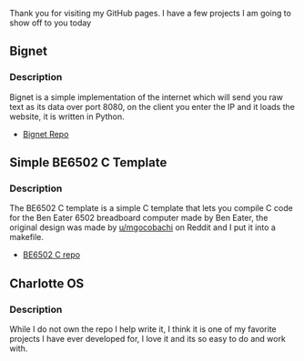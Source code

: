 Thank you for visiting my GitHub pages. I have a few projects I am going to show off to you today

## Bignet
### Description
Bignet is a simple implementation of the internet which will send you raw text as its data over port 8080, on the client you enter the IP and it loads the website, it is written in Python.
- [Bignet Repo](https://github.com/ThatOSDeveloper/BigNet)

## Simple BE6502 C Template
### Description
The BE6502 C template is a simple C template that lets you compile C code for the Ben Eater 6502 breadboard computer made by Ben Eater, the original design was made by [u/mgocobachi](https://www.reddit.com/user/mgocobachi/) on Reddit and I put it into a makefile.
- [BE6502 C repo](https://github.com/ThatOSDeveloper/Simple-BE6502-C-Template)

## Charlotte OS
### Description
While I do not own the repo I help write it, I think it is one of my favorite projects I have ever developed for, I love it and its so easy to do and work with.
